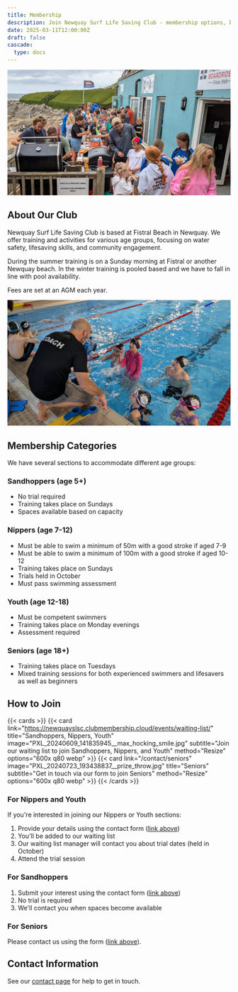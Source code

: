 ```yaml
---
title: Membership
description: Join Newquay Surf Life Saving Club - membership options, benefits, and application process
date: 2025-03-11T12:00:00Z
draft: false
cascade:
  type: docs
---
```


![End of summer club BBQ](PXL_20240721_103215432__bbq_cropped.jpg)

## About Our Club

Newquay Surf Life Saving Club is based at Fistral Beach in Newquay. We offer training and activities for various age groups, focusing on water safety, lifesaving skills, and community engagement.

During the summer training is on a Sunday morning at Fistral or another Newquay beach. In the winter training is pooled based and we have to fall in line with pool availability.

Fees are set at an AGM each year.

![Nippers training in the pool in 2025](PXL_20250202_144320913__grace_jump_cropped.jpg)

## Membership Categories

We have several sections to accommodate different age groups:

### Sandhoppers (age 5+)
- No trial required
- Training takes place on Sundays
- Spaces available based on capacity

### Nippers (age 7-12)
- Must be able to swim a minimum of 50m with a good stroke if aged 7-9
- Must be able to swim a minimum of 100m with a good stroke if aged 10-12
- Training takes place on Sundays
- Trials held in October
- Must pass swimming assessment

### Youth (age 12-18)
- Must be competent swimmers
- Training takes place on Monday evenings
- Assessment required

### Seniors (age 18+)
- Training takes place on Tuesdays
- Mixed training sessions for both experienced swimmers and lifesavers as well as beginners

## How to Join

{{< cards >}}
    {{< card link="https://newquayslsc.clubmembership.cloud/events/waiting-list/" title="Sandhoppers, Nippers, Youth" image="PXL_20240609_141835945__max_hocking_smile.jpg" subtitle="Join our waiting list to join Sandhoppers, Nippers, and Youth" method="Resize" options="600x q80 webp" >}}
    {{< card link="/contact/seniors" image="PXL_20240723_193438837__prize_throw.jpg" title="Seniors" subtitle="Get in touch via our form to join Seniors" method="Resize" options="600x q80 webp" >}}
{{< /cards >}}

### For Nippers and Youth
If you're interested in joining our Nippers or Youth sections:
1. Provide your details using the contact form ([link above](#how-to-join))
2. You'll be added to our waiting list
3. Our waiting list manager will contact you about trial dates (held in October)
4. Attend the trial session

### For Sandhoppers
1. Submit your interest using the contact form ([link above](#how-to-join))
2. No trial is required
3. We'll contact you when spaces become available

### For Seniors
Please contact us using the form ([link above](#how-to-join)).

## Contact Information

See our [contact page](/contact) for help to get in touch.
